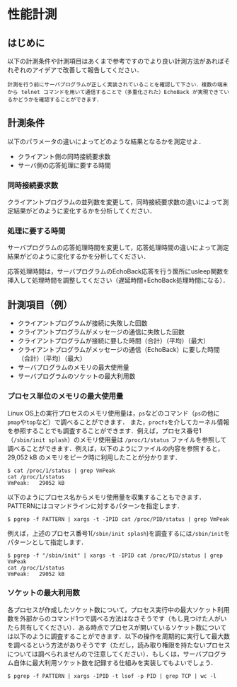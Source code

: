 # 性能計測

## はじめに

以下の計測条件や計測項目はあくまで参考ですのでより良い計測方法があればそれぞれのアイデアで改善して報告してください．

```{important}
計測を行う前にサーバプログラムが正しく実装されていることを確認して下さい．複数の端末から telnet コマンドを用いて通信することで（多重化された）EchoBack が実現できているかどうかを確認することができます．
```
## 計測条件

以下のパラメータの違いによってどのような結果となるかを測定せよ．

-   クライアント側の同時接続要求数
-   サーバ側の応答処理に要する時間

### 同時接続要求数

クライアントプログラムの並列数を変更して，同時接続要求数の違いによって測定結果がどのように変化するかを分析してください．

### 処理に要する時間

サーバプログラムの応答処理時間を変更して，応答処理時間の違いによって測定結果がどのように変化するかを分析してください．

応答処理時間は，サーバプログラムのEchoBack応答を行う箇所にusleep関数を挿入して処理時間を調整してください（遅延時間+EchoBack処理時間になる）．

## 計測項目（例）

-   クライアントプログラムが接続に失敗した回数
-   クライアントプログラムがメッセージの通信に失敗した回数
-   クライアントプログラムが接続に要した時間（合計）（平均）（最大）
-   クライアントプログラムがメッセージの通信（EchoBack）に要した時間（合計）（平均）（最大）
-   サーバプログラムのメモリの最大使用量
-   サーバプログラムのソケットの最大利用数

### プロセス単位のメモリの最大使用量

Linux OS上の実行プロセスのメモリ使用量は，`ps`などのコマンド（`ps`の他に`pmap`や`top`など）で調べることができます． また，`procfs`を介してカーネル情報を参照することでも調査することができます．例えば，プロセス番号1（`/sbin/init splash`）のメモリ使用量は `/proc/1/status` ファイルを参照して調べることができます．例えば，以下のようにファイルの内容を参照すると，29,052 kB のメモリをピーク時に利用したことが分かります．

```shell
$ cat /proc/1/status | grep VmPeak
cat /proc/1/status
VmPeak:   29052 kB
```

以下のようにプロセス名からメモリ使用量を収集することもできます．PATTERNにはコマンドラインに対するパターンを指定します．

```shell
$ pgrep -f PATTERN | xargs -t -IPID cat /proc/PID/status | grep VmPeak
```

例えば，上述のプロセス番号1(`/sbin/init splash`)を調査するには`/sbin/init`をパターンとして指定します．

```shell
$ pgrep -f "/sbin/init" | xargs -t -IPID cat /proc/PID/status | grep VmPeak
cat /proc/1/status
VmPeak:   29052 kB
```

### ソケットの最大利用数

各プロセスが作成したソケット数について，プロセス実行中の最大ソケット利用数を外部からのコマンド1つで調べる方法はなさそうです（もし見つけた人がいたら共有してください）．ある時点でプロセスが開いているソケット数については以下のように調査することができます．以下の操作を周期的に実行して最大数を調べるという方法がありそうです（ただし，読み取り権限を持たないプロセスについては調べられませんので注意してください）．もしくは，サーバプログラム自体に最大利用ソケット数を記録する仕組みを実装してもよいでしょう．

```shell
$ pgrep -f PATTERN | xargs -IPID -t lsof -p PID | grep TCP | wc -l
```
